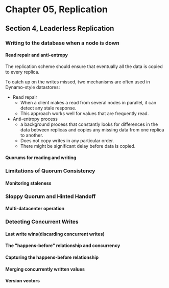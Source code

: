 # Chapter 05, Replication

## Section 4, Leaderless Replication

### Writing to the database when a node is down

#### Read repair and anti-entropy

The replication scheme should ensure that eventually all the data is copied to every replica.

To catch up on the writes missed, two mechanisms are often used in Dynamo-style datastores:

- Read repair
  - When a client makes a read from several nodes in parallel, it can detect any stale response.
  - This approach works well for values that are frequently read.
- Anti-entropy process
  - a background process that constantly looks for differences in the data between replicas and copies any missing data from one replica to another.
  - Does not copy writes in any particular order.
  - There might be significant delay before data is copied.

#### Quorums for reading and writing

### Limitations of Quorum Consistency

#### Monitoring staleness

### Sloppy Quorum and Hinted Handoff

#### Multi-datacenter operation

### Detecting Concurrent Writes

#### Last write wins(discarding concurrent writes)

#### The "happens-before" relationship and concurrency

#### Capturing the happens-before relationship

#### Merging concurrently written values

#### Version vectors
